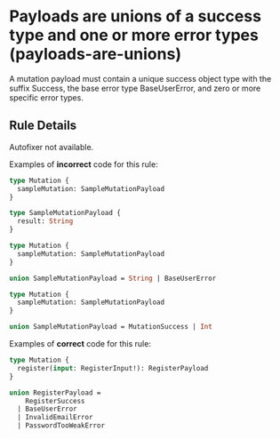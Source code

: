 # Payloads are unions of a success type and one or more error types (payloads-are-unions)

A mutation payload must contain a unique success object type with the suffix Success, the base error type BaseUserError, and zero or more specific error types.

## Rule Details

Autofixer not available.

Examples of **incorrect** code for this rule:

```graphql
type Mutation {
  sampleMutation: SampleMutationPayload
}

type SampleMutationPayload {
  result: String
}
```

```graphql
type Mutation {
  sampleMutation: SampleMutationPayload
}

union SampleMutationPayload = String | BaseUserError
```

```graphql
type Mutation {
  sampleMutation: SampleMutationPayload
}

union SampleMutationPayload = MutationSuccess | Int
```

Examples of **correct** code for this rule:

```graphql
type Mutation {
  register(input: RegisterInput!): RegisterPayload
}

union RegisterPayload =
    RegisterSuccess
  | BaseUserError
  | InvalidEmailError
  | PasswordTooWeakError
```
